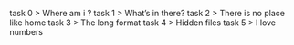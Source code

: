 task 0 > Where am i ?
task 1 > What’s in there?
task 2 > There is no place like home
task 3 > The long format
task 4 > Hidden files
task 5 > I love numbers  
